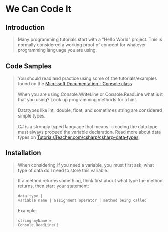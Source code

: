 ﻿# We Can Code It

## Introduction

> Many programming tutorials start with a "Hello World" project. This is normally considered a working proof of concept for whatever programming language you are using.

## Code Samples

> You should read and practice using some of the tutorials/examples found on the [Microsoft Documentation - Console class](https://docs.microsoft.com/en-us/dotnet/api/system.console?view=net-6.0)
<br /><br />
>When you are using Console.WriteLine or Console.ReadLine what is it that you using? Look up programming methods for a hint.
<br /><br />
>Datatypes like int, double, float, and sometimes string are considered  simple types.
<br /><br />
>C# is a strongly typed language that means in coding the data type must always proceed the variable declaration. Read more about data types on [TutorialsTeacher.com/csharp/csharp-data-types](https://www.tutorialsteacher.com/csharp/csharp-data-types)

## Installation

> When considering if you need a variable, you must first ask, what type of data do I need to store this variable.

>If a method returns something, think first about what type the method returns, then start your statement: 
<br /><br />
<code>data type | variable name | assignment operator | method being called</code>
<br /><br />
>Example:
<br /><br />
<code>string myName = Console.ReadLine()</code>